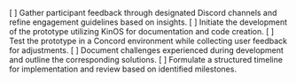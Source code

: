 [ ] Gather participant feedback through designated Discord channels and refine engagement guidelines based on insights.
[ ] Initiate the development of the prototype utilizing KinOS for documentation and code creation.
[ ] Test the prototype in a Concord environment while collecting user feedback for adjustments.
[ ] Document challenges experienced during development and outline the corresponding solutions.
[ ] Formulate a structured timeline for implementation and review based on identified milestones.